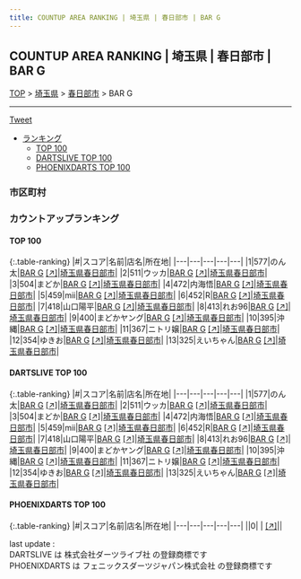 ```yaml
---
title: COUNTUP AREA RANKING | 埼玉県 | 春日部市 | BAR G
---
```

## COUNTUP AREA RANKING | 埼玉県 | 春日部市 | BAR G

[TOP](/darts/rank/) > [埼玉県](/darts/rank/埼玉県/) > [春日部市](/darts/rank/埼玉県/春日部市/) > BAR G

___

<a href="https://twitter.com/share?ref_src=twsrc%5Etfw" data-text="COUNTUP AREA RANKING | 埼玉県春日部市BAR G" class="twitter-share-button" data-hashtags="DARTSLIVE,PHOENIXDARTS,darts,ダーツ" data-show-count="false">Tweet</a>

* [ランキング](#カウントアップランキング)
    * [TOP 100](#top-100)
    * [DARTSLIVE TOP 100](#dartslive-top-100)
    * [PHOENIXDARTS TOP 100](#phoenixdarts-top-100)

### 市区町村

<ul>

</ul>

### カウントアップランキング

#### TOP 100



{:.table-ranking}
|#|スコア|名前|店名|所在地|
|---|---|---|---|---|
|1|577|<span class="rank-name-dl">のん太</span>|<a href="/darts/rank/shops/fcc9d9198786e28b0d9b047a20a7ba1e.html">BAR G</a> <a href="https://search.dartslive.com/jp/shop/fcc9d9198786e28b0d9b047a20a7ba1e">[↗]</a>|<a href="/darts/rank/埼玉県/春日部市">埼玉県春日部市</a>|
|2|511|<span class="rank-name-dl">ウッカ</span>|<a href="/darts/rank/shops/fcc9d9198786e28b0d9b047a20a7ba1e.html">BAR G</a> <a href="https://search.dartslive.com/jp/shop/fcc9d9198786e28b0d9b047a20a7ba1e">[↗]</a>|<a href="/darts/rank/埼玉県/春日部市">埼玉県春日部市</a>|
|3|504|<span class="rank-name-dl">まどか</span>|<a href="/darts/rank/shops/fcc9d9198786e28b0d9b047a20a7ba1e.html">BAR G</a> <a href="https://search.dartslive.com/jp/shop/fcc9d9198786e28b0d9b047a20a7ba1e">[↗]</a>|<a href="/darts/rank/埼玉県/春日部市">埼玉県春日部市</a>|
|4|472|<span class="rank-name-dl">内海悟</span>|<a href="/darts/rank/shops/fcc9d9198786e28b0d9b047a20a7ba1e.html">BAR G</a> <a href="https://search.dartslive.com/jp/shop/fcc9d9198786e28b0d9b047a20a7ba1e">[↗]</a>|<a href="/darts/rank/埼玉県/春日部市">埼玉県春日部市</a>|
|5|459|<span class="rank-name-dl">mii</span>|<a href="/darts/rank/shops/fcc9d9198786e28b0d9b047a20a7ba1e.html">BAR G</a> <a href="https://search.dartslive.com/jp/shop/fcc9d9198786e28b0d9b047a20a7ba1e">[↗]</a>|<a href="/darts/rank/埼玉県/春日部市">埼玉県春日部市</a>|
|6|452|<span class="rank-name-dl">R</span>|<a href="/darts/rank/shops/fcc9d9198786e28b0d9b047a20a7ba1e.html">BAR G</a> <a href="https://search.dartslive.com/jp/shop/fcc9d9198786e28b0d9b047a20a7ba1e">[↗]</a>|<a href="/darts/rank/埼玉県/春日部市">埼玉県春日部市</a>|
|7|418|<span class="rank-name-dl">山口陽平</span>|<a href="/darts/rank/shops/fcc9d9198786e28b0d9b047a20a7ba1e.html">BAR G</a> <a href="https://search.dartslive.com/jp/shop/fcc9d9198786e28b0d9b047a20a7ba1e">[↗]</a>|<a href="/darts/rank/埼玉県/春日部市">埼玉県春日部市</a>|
|8|413|<span class="rank-name-dl">れお96</span>|<a href="/darts/rank/shops/fcc9d9198786e28b0d9b047a20a7ba1e.html">BAR G</a> <a href="https://search.dartslive.com/jp/shop/fcc9d9198786e28b0d9b047a20a7ba1e">[↗]</a>|<a href="/darts/rank/埼玉県/春日部市">埼玉県春日部市</a>|
|9|400|<span class="rank-name-dl">まどかヤング</span>|<a href="/darts/rank/shops/fcc9d9198786e28b0d9b047a20a7ba1e.html">BAR G</a> <a href="https://search.dartslive.com/jp/shop/fcc9d9198786e28b0d9b047a20a7ba1e">[↗]</a>|<a href="/darts/rank/埼玉県/春日部市">埼玉県春日部市</a>|
|10|395|<span class="rank-name-dl">沖縄</span>|<a href="/darts/rank/shops/fcc9d9198786e28b0d9b047a20a7ba1e.html">BAR G</a> <a href="https://search.dartslive.com/jp/shop/fcc9d9198786e28b0d9b047a20a7ba1e">[↗]</a>|<a href="/darts/rank/埼玉県/春日部市">埼玉県春日部市</a>|
|11|367|<span class="rank-name-dl">ニトリ嬢</span>|<a href="/darts/rank/shops/fcc9d9198786e28b0d9b047a20a7ba1e.html">BAR G</a> <a href="https://search.dartslive.com/jp/shop/fcc9d9198786e28b0d9b047a20a7ba1e">[↗]</a>|<a href="/darts/rank/埼玉県/春日部市">埼玉県春日部市</a>|
|12|354|<span class="rank-name-dl">ゆきお</span>|<a href="/darts/rank/shops/fcc9d9198786e28b0d9b047a20a7ba1e.html">BAR G</a> <a href="https://search.dartslive.com/jp/shop/fcc9d9198786e28b0d9b047a20a7ba1e">[↗]</a>|<a href="/darts/rank/埼玉県/春日部市">埼玉県春日部市</a>|
|13|325|<span class="rank-name-dl">えいちゃん</span>|<a href="/darts/rank/shops/fcc9d9198786e28b0d9b047a20a7ba1e.html">BAR G</a> <a href="https://search.dartslive.com/jp/shop/fcc9d9198786e28b0d9b047a20a7ba1e">[↗]</a>|<a href="/darts/rank/埼玉県/春日部市">埼玉県春日部市</a>|


#### DARTSLIVE TOP 100



{:.table-ranking}
|#|スコア|名前|店名|所在地|
|---|---|---|---|---|
|1|577|<span class="rank-name-dl">のん太</span>|<a href="/darts/rank/shops/fcc9d9198786e28b0d9b047a20a7ba1e.html">BAR G</a> <a href="https://search.dartslive.com/jp/shop/fcc9d9198786e28b0d9b047a20a7ba1e">[↗]</a>|<a href="/darts/rank/埼玉県/春日部市">埼玉県春日部市</a>|
|2|511|<span class="rank-name-dl">ウッカ</span>|<a href="/darts/rank/shops/fcc9d9198786e28b0d9b047a20a7ba1e.html">BAR G</a> <a href="https://search.dartslive.com/jp/shop/fcc9d9198786e28b0d9b047a20a7ba1e">[↗]</a>|<a href="/darts/rank/埼玉県/春日部市">埼玉県春日部市</a>|
|3|504|<span class="rank-name-dl">まどか</span>|<a href="/darts/rank/shops/fcc9d9198786e28b0d9b047a20a7ba1e.html">BAR G</a> <a href="https://search.dartslive.com/jp/shop/fcc9d9198786e28b0d9b047a20a7ba1e">[↗]</a>|<a href="/darts/rank/埼玉県/春日部市">埼玉県春日部市</a>|
|4|472|<span class="rank-name-dl">内海悟</span>|<a href="/darts/rank/shops/fcc9d9198786e28b0d9b047a20a7ba1e.html">BAR G</a> <a href="https://search.dartslive.com/jp/shop/fcc9d9198786e28b0d9b047a20a7ba1e">[↗]</a>|<a href="/darts/rank/埼玉県/春日部市">埼玉県春日部市</a>|
|5|459|<span class="rank-name-dl">mii</span>|<a href="/darts/rank/shops/fcc9d9198786e28b0d9b047a20a7ba1e.html">BAR G</a> <a href="https://search.dartslive.com/jp/shop/fcc9d9198786e28b0d9b047a20a7ba1e">[↗]</a>|<a href="/darts/rank/埼玉県/春日部市">埼玉県春日部市</a>|
|6|452|<span class="rank-name-dl">R</span>|<a href="/darts/rank/shops/fcc9d9198786e28b0d9b047a20a7ba1e.html">BAR G</a> <a href="https://search.dartslive.com/jp/shop/fcc9d9198786e28b0d9b047a20a7ba1e">[↗]</a>|<a href="/darts/rank/埼玉県/春日部市">埼玉県春日部市</a>|
|7|418|<span class="rank-name-dl">山口陽平</span>|<a href="/darts/rank/shops/fcc9d9198786e28b0d9b047a20a7ba1e.html">BAR G</a> <a href="https://search.dartslive.com/jp/shop/fcc9d9198786e28b0d9b047a20a7ba1e">[↗]</a>|<a href="/darts/rank/埼玉県/春日部市">埼玉県春日部市</a>|
|8|413|<span class="rank-name-dl">れお96</span>|<a href="/darts/rank/shops/fcc9d9198786e28b0d9b047a20a7ba1e.html">BAR G</a> <a href="https://search.dartslive.com/jp/shop/fcc9d9198786e28b0d9b047a20a7ba1e">[↗]</a>|<a href="/darts/rank/埼玉県/春日部市">埼玉県春日部市</a>|
|9|400|<span class="rank-name-dl">まどかヤング</span>|<a href="/darts/rank/shops/fcc9d9198786e28b0d9b047a20a7ba1e.html">BAR G</a> <a href="https://search.dartslive.com/jp/shop/fcc9d9198786e28b0d9b047a20a7ba1e">[↗]</a>|<a href="/darts/rank/埼玉県/春日部市">埼玉県春日部市</a>|
|10|395|<span class="rank-name-dl">沖縄</span>|<a href="/darts/rank/shops/fcc9d9198786e28b0d9b047a20a7ba1e.html">BAR G</a> <a href="https://search.dartslive.com/jp/shop/fcc9d9198786e28b0d9b047a20a7ba1e">[↗]</a>|<a href="/darts/rank/埼玉県/春日部市">埼玉県春日部市</a>|
|11|367|<span class="rank-name-dl">ニトリ嬢</span>|<a href="/darts/rank/shops/fcc9d9198786e28b0d9b047a20a7ba1e.html">BAR G</a> <a href="https://search.dartslive.com/jp/shop/fcc9d9198786e28b0d9b047a20a7ba1e">[↗]</a>|<a href="/darts/rank/埼玉県/春日部市">埼玉県春日部市</a>|
|12|354|<span class="rank-name-dl">ゆきお</span>|<a href="/darts/rank/shops/fcc9d9198786e28b0d9b047a20a7ba1e.html">BAR G</a> <a href="https://search.dartslive.com/jp/shop/fcc9d9198786e28b0d9b047a20a7ba1e">[↗]</a>|<a href="/darts/rank/埼玉県/春日部市">埼玉県春日部市</a>|
|13|325|<span class="rank-name-dl">えいちゃん</span>|<a href="/darts/rank/shops/fcc9d9198786e28b0d9b047a20a7ba1e.html">BAR G</a> <a href="https://search.dartslive.com/jp/shop/fcc9d9198786e28b0d9b047a20a7ba1e">[↗]</a>|<a href="/darts/rank/埼玉県/春日部市">埼玉県春日部市</a>|


#### PHOENIXDARTS TOP 100



{:.table-ranking}
|#|スコア|名前|店名|所在地|
|---|---|---|---|---|
||0|<span class="rank-name-dl"> </span>|<a href="/darts/rank/shops/.html"></a> <a href="">[↗]</a>|<a href="/darts/rank//"></a>|


<div class="footer border-top border-gray-light mt-5 pt-3 text-right text-gray">
    last update : <span style="font-weight: italic" id="foot_last_modified"></span><br />
    DARTSLIVE は 株式会社ダーツライブ社 の登録商標です<br />
    PHOENIXDARTS は フェニックスダーツジャパン株式会社 の登録商標です<br />
</div>

<script src="https://cdnjs.cloudflare.com/ajax/libs/jquery.tablesorter/2.31.3/js/jquery.tablesorter.min.js" integrity="sha512-qzgd5cYSZcosqpzpn7zF2ZId8f/8CHmFKZ8j7mU4OUXTNRd5g+ZHBPsgKEwoqxCtdQvExE5LprwwPAgoicguNg==" crossorigin="anonymous" referrerpolicy="no-referrer"></script>
<link rel="stylesheet" href="https://cdnjs.cloudflare.com/ajax/libs/jquery.tablesorter/2.31.3/css/theme.default.min.css" integrity="sha512-wghhOJkjQX0Lh3NSWvNKeZ0ZpNn+SPVXX1Qyc9OCaogADktxrBiBdKGDoqVUOyhStvMBmJQ8ZdMHiR3wuEq8+w==" crossorigin="anonymous" referrerpolicy="no-referrer" />
<script>
$(function() {
    $(".table-ranking").tablesorter({sortList:[[0, 0]]});
    $("#foot_last_modified").text(formatDate(new Date(document.lastModified), 'yyyy-MM-dd HH:mm:ss'));
});
</script>

<script async src="https://platform.twitter.com/widgets.js" charset="utf-8"></script>